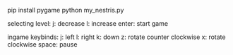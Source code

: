 pip install pygame
python my_nestris.py

selecting level:
    j: decrease
    l: increase
    enter: start game

ingame keybinds:
    j: left
    l: right
    k: down
    z: rotate counter clockwise
    x: rotate clockwise
    space: pause
